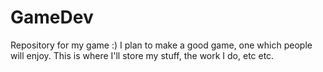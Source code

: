# GameDev
Repository for my game :)
I plan to make a good game, one which people will enjoy. This is where I'll store my stuff, the work I do, etc etc.
